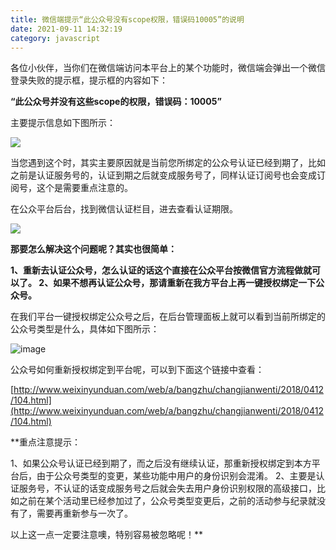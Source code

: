 ```yaml
---
title: 微信端提示“此公众号没有scope权限，错误码10005”的说明
date: 2021-09-11 14:32:19
category: javascript
---
```

各位小伙伴，当你们在微信端访问本平台上的某个功能时，微信端会弹出一个微信登录失败的提示框，提示框的内容如下：

**“此公众号并没有这些scope的权限，错误码：10005”**

主要提示信息如下图所示：

![](https://upload-images.jianshu.io/upload_images/10024246-fa702bd74305efab.png?imageMogr2/auto-orient/strip%7CimageView2/2/w/1240)

当您遇到这个时，其实主要原因就是当前您所绑定的公众号认证已经到期了，比如之前是认证服务号的，认证到期之后就变成服务号了，同样认证订阅号也会变成订阅号，这个是需要重点注意的。

在公众平台后台，找到微信认证栏目，进去查看认证期限。

![](https://upload-images.jianshu.io/upload_images/10024246-481210b5b2bad9ac.jpg?imageMogr2/auto-orient/strip%7CimageView2/2/w/1240)

**那要怎么解决这个问题呢？其实也很简单：**

**1、重新去认证公众号，怎么认证的话这个直接在公众平台按微信官方流程做就可以了。
2、如果不想再认证公众号，那请重新在我方平台上再一键授权绑定一下公众号。**

在我们平台一键授权绑定公众号之后，在后台管理面板上就可以看到当前所绑定的公众号类型是什么，具体如下图所示：

![image](https://upload-images.jianshu.io/upload_images/10024246-02cd0c762c32aa7f.jpg?imageMogr2/auto-orient/strip%7CimageView2/2/w/1240)

公众号如何重新授权绑定到平台呢，可以到下面这个链接中查看：

[http://www.weixinyunduan.com/web/a/bangzhu/changjianwenti/2018/0412/104.html](http://www.weixinyunduan.com/web/a/bangzhu/changjianwenti/2018/0412/104.html)

**重点注意提示：

1、如果公众号认证已经到期了，而之后没有继续认证，那重新授权绑定到本方平台后，由于公众号类型的变更，某些功能中用户的身份识别会混淆。
2、主要是认证服务号，不认证的话变成服务号之后就会失去用户身份识别权限的高级接口，比如之前在某个活动里已经参加过了，公众号类型变更后，之前的活动参与纪录就没有了，需要再重新参与一次了。

以上这一点一定要注意噢，特别容易被忽略呢！**
